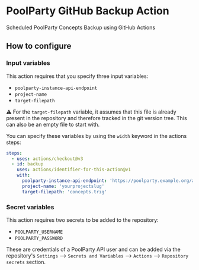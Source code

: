# PoolParty GitHub Backup Action
Scheduled PoolParty Concepts Backup using GitHub Actions

## How to configure

### Input variables
This action requires that you specify three input variables:
* `poolparty-instance-api-endpoint`
* `project-name`
* `target-filepath`

:warning: For the `target-filepath` variable, it assumes that this file is already present in the repository and therefore tracked in the git version tree. This can also be an empty file to start with.

You can specify these variables by using the `width` keyword in the actions steps:

```yaml
steps:
  - uses: actions/checkout@v3
  - id: backup
    uses: actions/identifier-for-this-action@v1
    with:
      poolparty-instance-api-endpoint: 'https://poolparty.example.org/api/'
      project-name: 'yourprojectslug'
      target-filepath: 'concepts.trig'
```


### Secret variables
This action requires two secrets to be added to the repository:
* `POOLPARTY_USERNAME`
* `POOLPARTY_PASSWORD`

These are credentials of a PoolParty API user and can be added via the repository's `Settings` --> `Secrets and Variables` --> `Actions` --> `Repository secrets` section.
